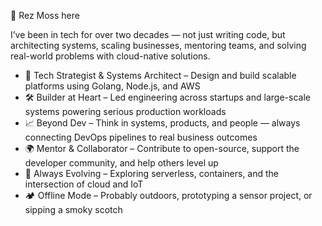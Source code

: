 👋 Rez Moss here

I’ve been in tech for over two decades — not just writing code, but architecting systems, scaling businesses, mentoring teams, and solving real-world problems with cloud-native solutions.

- 💼 Tech Strategist & Systems Architect – Design and build scalable platforms using Golang, Node.js, and AWS
- 🛠️ Builder at Heart – Led engineering across startups and large-scale systems powering serious production workloads
- 📈 Beyond Dev – Think in systems, products, and people — always connecting DevOps pipelines to real business outcomes
- 🌍 Mentor & Collaborator – Contribute to open-source, support the developer community, and help others level up
- 🔭 Always Evolving – Exploring serverless, containers, and the intersection of cloud and IoT
- 🏕️ Offline Mode – Probably outdoors, prototyping a sensor project, or sipping a smoky scotch

